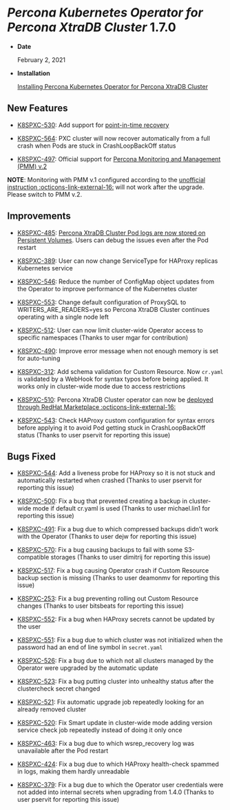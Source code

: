 # *Percona Kubernetes Operator for Percona XtraDB Cluster* 1.7.0


* **Date**

    February 2, 2021



* **Installation**

    [Installing Percona Kubernetes Operator for Percona XtraDB Cluster](../System-Requirements.md#installation-guidelines)


## New Features


* [K8SPXC-530](https://jira.percona.com/browse/K8SPXC-530): Add support for [point-in-time recovery](../backups-pitr.md)


* [K8SPXC-564](https://jira.percona.com/browse/K8SPXC-564): PXC cluster will now recover automatically from a full crash when Pods are stuck in CrashLoopBackOff status


* [K8SPXC-497](https://jira.percona.com/browse/K8SPXC-497): Official support for [Percona Monitoring and Management (PMM) v.2](../monitoring.md)

**NOTE**: Monitoring with PMM v.1 configured according to the [unofficial instruction :octicons-link-external-16:](https://www.percona.com/blog/2020/07/23/using-percona-kubernetes-operators-with-percona-monitoring-and-management/)
will not work after the upgrade. Please switch to PMM v.2.

## Improvements


* [K8SPXC-485](https://jira.percona.com/browse/K8SPXC-485): [Percona XtraDB Cluster Pod logs are now stored on Persistent Volumes](../debug-logs.md). Users can debug the issues even after the Pod restart


* [K8SPXC-389](https://jira.percona.com/browse/K8SPXC-389): User can now change ServiceType for HAProxy replicas Kubernetes service


* [K8SPXC-546](https://jira.percona.com/browse/K8SPXC-546): Reduce the number of ConfigMap object updates from the Operator to improve performance of the Kubernetes cluster


* [K8SPXC-553](https://jira.percona.com/browse/K8SPXC-553): Change default configuration of ProxySQL to WRITERS_ARE_READERS=yes so Percona XtraDB Cluster continues operating with a single node left


* [K8SPXC-512](https://jira.percona.com/browse/K8SPXC-512): User can now limit cluster-wide Operator access to specific namespaces (Thanks to user mgar for contribution)


* [K8SPXC-490](https://jira.percona.com/browse/K8SPXC-490): Improve error message when not enough memory is set for auto-tuning


* [K8SPXC-312](https://jira.percona.com/browse/K8SPXC-312): Add schema validation for Custom Resource. Now `cr.yaml` is validated by a WebHook for syntax typos before being applied. It works only in cluster-wide mode due to access restrictions


* [K8SPXC-510](https://jira.percona.com/browse/K8SPXC-510): Percona XtraDB Cluster operator can now be [deployed through RedHat Marketplace :octicons-link-external-16:](https://marketplace.redhat.com/en-us/products/percona-kubernetes-operator-for-percona-server-for-xtradb-cluster)


* [K8SPXC-543](https://jira.percona.com/browse/K8SPXC-543): Check HAProxy custom configuration for syntax errors before applying it to avoid Pod getting stuck in CrashLoopBackOff status (Thanks to user pservit for reporting this issue)

## Bugs Fixed


* [K8SPXC-544](https://jira.percona.com/browse/K8SPXC-544): Add a liveness probe for HAProxy so it is not stuck and automatically restarted when crashed (Thanks to user pservit for reporting this issue)


* [K8SPXC-500](https://jira.percona.com/browse/K8SPXC-500): Fix a bug that prevented creating a backup in cluster-wide mode if default cr.yaml is used (Thanks to user michael.lin1 for reporting this issue)


* [K8SPXC-491](https://jira.percona.com/browse/K8SPXC-491): Fix a bug due to which compressed backups didn’t work with the Operator (Thanks to user dejw for reporting this issue)


* [K8SPXC-570](https://jira.percona.com/browse/K8SPXC-570): Fix a bug causing backups to fail with some S3-compatible storages (Thanks to user dimitrij for reporting this issue)


* [K8SPXC-517](https://jira.percona.com/browse/K8SPXC-517): Fix a bug causing Operator crash if Custom Resource backup section is missing (Thanks to user deamonmv for reporting this issue)


* [K8SPXC-253](https://jira.percona.com/browse/K8SPXC-253): Fix a bug preventing rolling out Custom Resource changes (Thanks to user bitsbeats for reporting this issue)


* [K8SPXC-552](https://jira.percona.com/browse/K8SPXC-552): Fix a bug when HAProxy secrets cannot be updated by the user


* [K8SPXC-551](https://jira.percona.com/browse/K8SPXC-551): Fix a bug due to which cluster was not initialized when the password had an end of line symbol in `secret.yaml`


* [K8SPXC-526](https://jira.percona.com/browse/K8SPXC-526): Fix a bug due to which not all clusters managed by the Operator were upgraded by the automatic update


* [K8SPXC-523](https://jira.percona.com/browse/K8SPXC-523): Fix a bug putting cluster into unhealthy status after the clustercheck secret changed


* [K8SPXC-521](https://jira.percona.com/browse/K8SPXC-521): Fix automatic upgrade job repeatedly looking for an already removed cluster


* [K8SPXC-520](https://jira.percona.com/browse/K8SPXC-520): Fix Smart update in cluster-wide mode adding version service check job repeatedly instead of doing it only once


* [K8SPXC-463](https://jira.percona.com/browse/K8SPXC-463): Fix a bug due to which wsrep_recovery log was unavailable after the Pod restart


* [K8SPXC-424](https://jira.percona.com/browse/K8SPXC-424): Fix a bug due to which HAProxy health-check spammed in logs, making them hardly unreadable


* [K8SPXC-379](https://jira.percona.com/browse/K8SPXC-379): Fix a bug due to which the Operator user credentials were not added into internal secrets when upgrading from 1.4.0 (Thanks to user pservit for reporting this issue)
